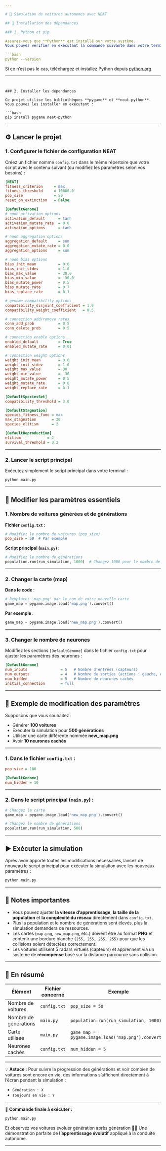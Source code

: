 ```yaml
---

# 🚗 Simulation de voitures autonomes avec NEAT

## 🧩 Installation des dépendances

### 1. Python et pip

Assurez-vous que **Python** est installé sur votre système.
Vous pouvez vérifier en exécutant la commande suivante dans votre terminal :

```bash
python --version
```

Si ce n’est pas le cas, téléchargez et installez Python depuis [python.org](https://www.python.org/).

---
```


### 2. Installer les dépendances

Ce projet utilise les bibliothèques **pygame** et **neat-python**.
Vous pouvez les installer en exécutant :

```bash
pip install pygame neat-python
```

---

## ⚙️ Lancer le projet

### 1. Configurer le fichier de configuration NEAT

Créez un fichier nommé `config.txt` dans le même répertoire que votre script avec le contenu suivant (ou modifiez les paramètres selon vos besoins) :

```ini
[NEAT]
fitness_criterion     = max
fitness_threshold     = 10000.0
pop_size              = 50
reset_on_extinction   = False

[DefaultGenome]
# node activation options
activation_default      = tanh
activation_mutate_rate  = 0.0
activation_options      = tanh

# node aggregation options
aggregation_default     = sum
aggregation_mutate_rate = 0.0
aggregation_options     = sum

# node bias options
bias_init_mean          = 0.0
bias_init_stdev         = 1.0
bias_max_value          = 30.0
bias_min_value          = -30.0
bias_mutate_power       = 0.5
bias_mutate_rate        = 0.7
bias_replace_rate       = 0.1

# genome compatibility options
compatibility_disjoint_coefficient = 1.0
compatibility_weight_coefficient   = 0.5

# connection add/remove rates
conn_add_prob           = 0.5
conn_delete_prob        = 0.5

# connection enable options
enabled_default         = True
enabled_mutate_rate     = 0.01

# connection weight options
weight_init_mean        = 0.0
weight_init_stdev       = 1.0
weight_max_value        = 30
weight_min_value        = -30
weight_mutate_power     = 0.5
weight_mutate_rate      = 0.8
weight_replace_rate     = 0.1

[DefaultSpeciesSet]
compatibility_threshold = 3.0

[DefaultStagnation]
species_fitness_func = max
max_stagnation       = 20
species_elitism      = 2

[DefaultReproduction]
elitism            = 2
survival_threshold = 0.2
```

---

### 2. Lancer le script principal

Exécutez simplement le script principal dans votre terminal :

```bash
python main.py
```

---

## 🔧 Modifier les paramètres essentiels

### 1. Nombre de voitures générées et de générations

**Fichier `config.txt` :**

```ini
# Modifiez le nombre de voitures (pop_size)
pop_size = 50  # Par exemple
```

**Script principal (`main.py`) :**

```python
# Modifiez le nombre de générations
population.run(run_simulation, 1000)  # Changez 1000 pour le nombre de générations souhaité
```

---

### 2. Changer la carte (map)

**Dans le code :**

```python
# Remplacez 'map.png' par le nom de votre nouvelle carte
game_map = pygame.image.load('map.png').convert()
```

**Par exemple :**

```python
game_map = pygame.image.load('new_map.png').convert()
```

---

### 3. Changer le nombre de neurones

Modifiez les sections `[DefaultGenome]` dans le fichier `config.txt` pour ajuster les paramètres des neurones :

```ini
[DefaultGenome]
num_inputs               = 5   # Nombre d'entrées (capteurs)
num_outputs              = 4   # Nombre de sorties (actions : gauche, droite, accélérer, ralentir)
num_hidden               = 5   # Nombre de neurones cachés
initial_connection       = full
```

---

## 🧪 Exemple de modification des paramètres

Supposons que vous souhaitez :

* Générer **100 voitures**
* Exécuter la simulation pour **500 générations**
* Utiliser une carte différente nommée **new_map.png**
* Avoir **10 neurones cachés**

---

### 1. Dans le fichier `config.txt` :

```ini
pop_size = 100

[DefaultGenome]
num_hidden = 10
```

---

### 2. Dans le script principal (`main.py`) :

```python
# Changez la carte
game_map = pygame.image.load('new_map.png').convert()

# Changez le nombre de générations
population.run(run_simulation, 500)
```

---

## ▶️ Exécuter la simulation

Après avoir apporté toutes les modifications nécessaires, lancez de nouveau le script principal pour exécuter la simulation avec les nouveaux paramètres :

```bash
python main.py
```

---

## 💬 Notes importantes

* Vous pouvez ajuster **la vitesse d’apprentissage**, **la taille de la population** et **la complexité du réseau** directement dans `config.txt`.
* Plus la population et le nombre de générations sont élevés, plus la simulation demandera de ressources.
* Les cartes (`map.png`, `new_map.png`, etc.) doivent être au format **PNG** et contenir une bordure blanche `(255, 255, 255, 255)` pour que les collisions soient détectées correctement.
* Les voitures utilisent 5 radars virtuels (capteurs) et apprennent via un système de **récompense** basé sur la distance parcourue sans collision.

---

## 🧠 En résumé

| Élément               | Fichier concerné | Exemple                                             |
| --------------------- | ---------------- | --------------------------------------------------- |
| Nombre de voitures    | `config.txt`     | `pop_size = 50`                                     |
| Nombre de générations | `main.py`        | `population.run(run_simulation, 1000)`              |
| Carte utilisée        | `main.py`        | `game_map = pygame.image.load('map.png').convert()` |
| Neurones cachés       | `config.txt`     | `num_hidden = 5`                                    |

---

💡 **Astuce :**
Pour suivre la progression des générations et voir combien de voitures sont encore en vie, des informations s’affichent directement à l’écran pendant la simulation :

* `Génération : X`
* `Toujours en vie : Y`

---

🎯 **Commande finale à exécuter :**

```bash
python main.py
```

Et observez vos voitures évoluer génération après génération 🚗💨
Une démonstration parfaite de **l’apprentissage évolutif** appliqué à la conduite autonome.

---
